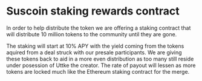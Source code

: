 # Suscoin staking rewards contract

In order to help distribute the token we are offering a staking contract that will distribute 10 million tokens to the community until they are gone. 

The staking will start at 10% APY with the yield coming from the tokens aquired from a deal struck with our presale participants. We are giving these tokens back to aid in a more even distribution as too many still reside under posession of Uttke the creator. The rate of payout will lessen as more tokens are locked much like the Ethereum staking contract for the merge. 
